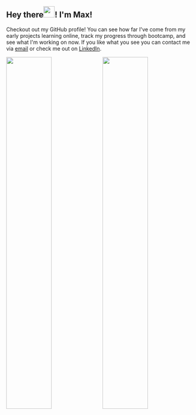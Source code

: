  <div>
  <h2>Hey there<img src="https://raw.githubusercontent.com/MartinHeinz/MartinHeinz/master/wave.gif" width="30px">! I'm Max!</h2>
  <p>
    Checkout out my GitHub profile! You can see how far I've come from my early projects learning online, track my progress through bootcamp, and see what I'm working on now. If you like what you see you can contact me via <a href="mailto:maxbrockbank1999@gmail.com">email</a> or check me out on <a href="https://www.linkedin.com/in/max-p-brockbank/">LinkedIn</a>.
  </p>
</div>
<div>
 <img style="display:inline-block" src="https://github-readme-stats.vercel.app/api/?username=MaxBrockbank&bg_color=30,1c1c1b,1c1c1b,363333,474444&text_color=13d48d&icon_color=16f5a3&title_color=16f5a3&hide_border=true" width="49%"/>
 <img style="display:inline-block; float:right" src="https://github-readme-stats.vercel.app/api/top-langs/?username=MaxBrockbank&bg_color=30,474444,474444,474444,474444,363333,363333,363333,1c1c1b,&text_color=13d48d&icon_color=16f5a3&title_color=16f5a3&layout=compact&hide_border=true" width="49%"/>
</div>
